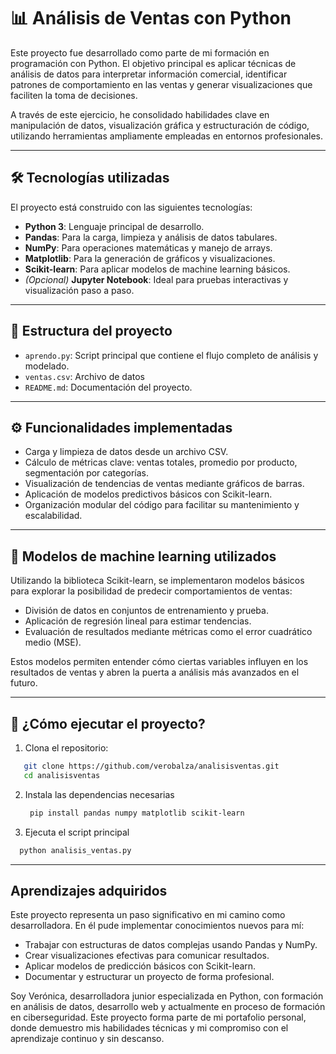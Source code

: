 # 📊 Análisis de Ventas con Python

Este proyecto fue desarrollado como parte de mi formación en programación con Python. El objetivo principal es aplicar técnicas de análisis de datos para interpretar
información comercial, identificar patrones de comportamiento en las ventas y generar visualizaciones que faciliten la toma de decisiones.

A través de este ejercicio, he consolidado habilidades clave en manipulación de datos, visualización gráfica y estructuración de código, utilizando herramientas ampliamente
empleadas en entornos profesionales.

---

## 🛠️ Tecnologías utilizadas

El proyecto está construido con las siguientes tecnologías:

- **Python 3**: Lenguaje principal de desarrollo.  
- **Pandas**: Para la carga, limpieza y análisis de datos tabulares.  
- **NumPy**: Para operaciones matemáticas y manejo de arrays.  
- **Matplotlib**: Para la generación de gráficos y visualizaciones.  
- **Scikit-learn**: Para aplicar modelos de machine learning básicos.  
- *(Opcional)* **Jupyter Notebook**: Ideal para pruebas interactivas y visualización paso a paso.

---

## 📁 Estructura del proyecto

- `aprendo.py`: Script principal que contiene el flujo completo de análisis y modelado.  
- `ventas.csv`: Archivo de datos
-  `README.md`: Documentación del proyecto.

---

## ⚙️ Funcionalidades implementadas

- Carga y limpieza de datos desde un archivo CSV.  
- Cálculo de métricas clave: ventas totales, promedio por producto, segmentación por categorías.  
- Visualización de tendencias de ventas mediante gráficos de barras.  
- Aplicación de modelos predictivos básicos con Scikit-learn.  
- Organización modular del código para facilitar su mantenimiento y escalabilidad.

---

## 🤖 Modelos de machine learning utilizados

Utilizando la biblioteca Scikit-learn, se implementaron modelos básicos para explorar la posibilidad de predecir comportamientos de ventas:

- División de datos en conjuntos de entrenamiento y prueba.  
- Aplicación de regresión lineal para estimar tendencias.  
- Evaluación de resultados mediante métricas como el error cuadrático medio (MSE).  

Estos modelos permiten entender cómo ciertas variables influyen en los resultados de ventas y abren la puerta a análisis más avanzados en el futuro.

---

## 🚀 ¿Cómo ejecutar el proyecto?

1. Clona el repositorio:  
``` bash
   git clone https://github.com/verobalza/analisisventas.git  
   cd analisisventas
```
2. Instala las dependencias necesarias
   ```bash
    pip install pandas numpy matplotlib scikit-learn
   ```
3. Ejecuta el script principal
 ``` bash
   python analisis_ventas.py
```

---

## Aprendizajes adquiridos 
Este proyecto representa un paso significativo en mi camino como desarrolladora. En él pude implementar conocimientos nuevos para mí:

- Trabajar con estructuras de datos complejas usando Pandas y NumPy.
- Crear visualizaciones efectivas para comunicar resultados.
- Aplicar modelos de predicción básicos con Scikit-learn.
- Documentar y estructurar un proyecto de forma profesional.

  
Soy Verónica, desarrolladora junior especializada en Python, con formación en análisis de datos, desarrollo web y actualmente en proceso de formación
en ciberseguridad. Este proyecto forma parte de mi portafolio personal, donde demuestro mis habilidades técnicas y mi compromiso con el aprendizaje continuo
y sin descanso.
   
